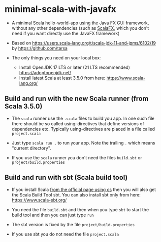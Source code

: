 # minimal-scala-with-javafx

* A minimal Scala hello-world-app using the Java FX GUI framework, without any other dependencies (such as [ScalaFX](https://github.com/scalafx/scalafx), which you don't need if you want directly use the JavaFX framework) 

* Based on https://users.scala-lang.org/t/scala-jdk-11-and-jpms/6102/19 by https://github.com/tarsa

* The only things you need on your local box:
  - Install OpenJDK 17 LTS or later (21 LTS recommended) https://adoptopenjdk.net/
  - Install latest Scala at least 3.5.0 from here: https://www.scala-lang.org/


## Build and run with the new Scala runner (from Scala 3.5.0)

* The `scala` runner use the `.scala` files to build you app. In one such file there should be so called using-directives that define versions of dependencies etc. Typically using-directives are placed in a file called `project.scala`

* Just type `scala run .` to run your app. Note the trailing `.` which means "current directory".

* If you use the `scala` runner you don't need the files `build.sbt` or `project/build.properties`

## Build and run with sbt (Scala build tool)

* If you install Scala [from the official page using cs](https://www.scala-lang.org/download/) then you will also get the Scala Build Tool sbt. You can also install sbt only from here: https://www.scala-sbt.org/

* You need the file `build.sbt` and then when you type `sbt` to start the build tool and then you can just type `run`

* The sbt version is fixed by the file `project/build.properties`

* If you use sbt you do not need the file `project.scala` 